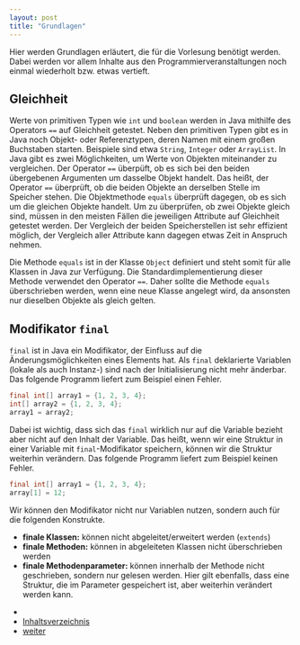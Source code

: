 ```yaml
---
layout: post
title: "Grundlagen"
---
```


Hier werden Grundlagen erläutert, die für die Vorlesung benötigt werden.
Dabei werden vor allem Inhalte aus den Programmierveranstaltungen noch einmal wiederholt bzw. etwas vertieft.

## Gleichheit

Werte von primitiven Typen wie `int` und `boolean` werden in Java mithilfe des Operators `==` auf Gleichheit getestet.
Neben den primitiven Typen gibt es in Java noch Objekt- oder Referenztypen, deren Namen mit einem großen Buchstaben starten.
Beispiele sind etwa `String`, `Integer` oder `ArrayList`.
In Java gibt es zwei Möglichkeiten, um Werte von Objekten miteinander zu vergleichen.
Der Operator `==` überpüft, ob es sich bei den beiden übergebenen Argumenten um dasselbe Objekt handelt.
Das heißt, der Operator `==` überprüft, ob die beiden Objekte an derselben Stelle im Speicher stehen.
Die Objektmethode `equals` überprüft dagegen, ob es sich um die gleichen Objekte handelt.
Um zu überprüfen, ob zwei Objekte gleich sind, müssen in den meisten Fällen die jeweiligen Attribute auf Gleichheit getestet werden.
Der Vergleich der beiden Speicherstellen ist sehr effizient möglich, der Vergleich aller Attribute kann dagegen etwas Zeit in Anspruch nehmen.

Die Methode `equals` ist in der Klasse `Object` definiert und steht somit für alle Klassen in Java zur Verfügung.
Die Standardimplementierung dieser Methode verwendet den Operator `==`.
Daher sollte die Methode `equals` überschrieben werden, wenn eine neue Klasse angelegt wird, da ansonsten nur dieselben Objekte als gleich gelten.

## Modifikator `final`

`final` ist in Java ein Modifikator, der Einfluss auf die Änderungsmöglichkeiten eines Elements hat.
Als `final` deklarierte Variablen (lokale als auch Instanz-) sind nach der Initialisierung nicht mehr änderbar.
Das folgende Programm liefert zum Beispiel einen Fehler.

```java
final int[] array1 = {1, 2, 3, 4};
int[] array2 = {1, 2, 3, 4};
array1 = array2;
```

Dabei ist wichtig, dass sich das `final` wirklich nur auf die Variable bezieht aber nicht auf den Inhalt der Variable.
Das heißt, wenn wir eine Struktur in einer Variable mit `final`-Modifikator speichern, können wir die Struktur weiterhin verändern.
Das folgende Programm liefert zum Beispiel keinen Fehler.

```java
final int[] array1 = {1, 2, 3, 4};
array[1] = 12;
```

Wir können den Modifikator nicht nur Variablen nutzen, sondern auch für die folgenden Konstrukte.

- **finale Klassen:** können nicht abgeleitet/erweitert werden (`extends`)
- **finale Methoden:** können in abgeleiteten Klassen nicht überschrieben werden
- **finale Methodenparameter:** können innerhalb der Methode nicht geschrieben, sondern nur gelesen werden.
  Hier gilt ebenfalls, dass eine Struktur, die im Parameter gespeichert ist, aber weiterhin verändert werden kann.

<div class="nav">
    <ul class="nav-row">
        <li class="nav-item nav-left"></li>
        <li class="nav-item nav-center"><a href="index.html">Inhaltsverzeichnis</a></li>
        <li class="nav-item nav-right"><a href="introduction.html">weiter</a></li>
    </ul>
</div>